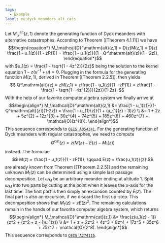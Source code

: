 ```yaml
---
tags:
  - Example
label: ex:dyck_meanders_alt_cats
---
```

Let $M_\mathcal{D}^\mathrm{alt}(z,1)$ denote the generating function of Dyck meanders with alternative catastrophes.
According to Theorem [[Theorem 4.1.11]] we have 
$$\begin{equation*} 
M_\mathcal{D}^\mathrm{alt}(z,1) = D(z)M(z,1) = D(z) \frac{1 - u_1(z)}{1 - zP(1)}
= \frac{1 - u_1(z)}{(1 - Q^\mathrm{alt}(z))(1 - 2z)}, 
\end{equation*}$$
with $u_1(z) = \frac{1 - \sqrt{1 - 4z^2}}{2z}$ being the solution to the kernel equation $1 - z(u^{-1} + u) = 0$.
Plugging in the formula for the generating function $M(z,1)$, derived in Theorem [[Theorem 2.2.5]], then yields
$$ 
Q^\mathrm{alt}(z) = zM(z,1) = z\frac{1 - u_1(z)}{1 - zP(1)} = z\frac{1 - \frac{1 - \sqrt{1 - 4z^{2}}}{2z}}{1-2z}. 
$$
With the help of our favorite computer algebra system we finally arrive at
$$\begin{align*} 
M_\mathcal{D}^\mathrm{alt}(z,1) &= \frac{1 - u_1(z)}{(1-Q^\mathrm{alt}(z))(1-2z)} 
= \frac{1 - u_{1}(z)}{1 + (u_{1}(z) - 3)z} \\
&= 1 + 2z + 5z^{2} + 12z^{3} + 30z^{4} + 74z^{5} + 185z^{6} + 460z^{7} + \mathcal{O}(z^{8}). 
\end{align*}$$
This sequence corresponds to [$\texttt{OEIS A054341}$](https://oeis.org/A054341).
For the generating function of Dyck meanders with regular catastrophes,
we need to compute 
$$
Q^\mathrm{cat}(z) = z(M(z) - E(z) - M_1(z))
$$
instead. The formulae
$$
M(z) = \frac{1 - u_1(z)}{1 - zP(1)}, \qquad E(z) = \frac{u_1(z)}{z}
$$
are already known from Theorem [[Theorem 2.2.5]] and the remaining unknown $M_1(z)$ can be determined using a simple last passage decomposition.
Let $\omega_M$ be an arbitrary meander ending at altitude 1. Split $\omega_M$ into two parts by cutting at the point when it leaves the $x$-axis for the last time. The first part is then simply an excursion counted by $E(z)$. The final part is also an excursion, if we discard the first up-step. This decomposition shows that $M_1(z) = zE(z)^2$. The remaining calculations remain in the hands of our favorite computer algebra system, which returns
$$\begin{align*}
M_\mathcal{D}^\mathrm{cat}(z,1) &= \frac{z(u_1(z) - 1)}{z^2 + (z^2 + z - 1)u_1(z)} \\
&= 1 + z + 2z^2 + 4z^3 + 8z^4 + 17z^5 + 35z^6 + 75z^7 + \mathcal{O}(z^8).
\end{align*}$$
This sequence corresponds to [$\texttt{OEIS A274115}$](https://oeis.org/A274115).
